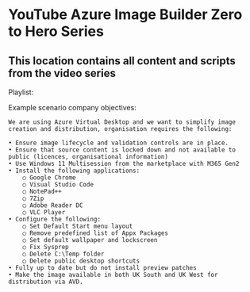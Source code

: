 # YouTube Azure Image Builder Zero to Hero Series
## This location contains all content and scripts from the video series

Playlist: 

Example scenario company objectives:

	We are using Azure Virtual Desktop and we want to simplify image creation and distribution, organisation requires the following:

	• Ensure image lifecycle and validation controls are in place.
	• Ensure that source content is locked down and not available to public (licences, organisational information)
	• Use Windows 11 Multisession from the marketplace with M365 Gen2
	• Install the following applications:
		○ Google Chrome
		○ Visual Studio Code
		○ NotePad++
		○ 7Zip
		○ Adobe Reader DC
		○ VLC Player
	• Configure the following:
		○ Set Default Start menu layout
		○ Remove predefined list of Appx Packages
		○ Set default wallpaper and lockscreen
		○ Fix Sysprep
		○ Delete C:\Temp folder
		○ Delete public desktop shortcuts
	• Fully up to date but do not install preview patches
	• Make the image available in both UK South and UK West for distribution via AVD.
